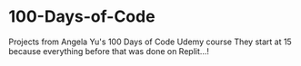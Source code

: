 # 100-Days-of-Code
Projects from Angela Yu's 100 Days of Code Udemy course
They start at 15 because everything before that was done on Replit...!
